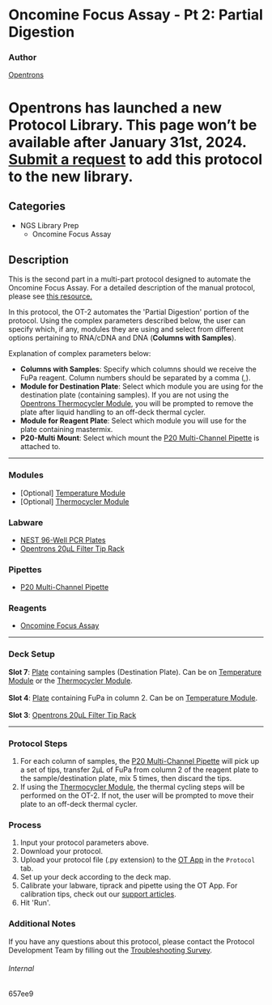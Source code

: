 # Oncomine Focus Assay - Pt 2: Partial Digestion

### Author
[Opentrons](https://opentrons.com/)


# Opentrons has launched a new Protocol Library. This page won’t be available after January 31st, 2024. [Submit a request](https://docs.google.com/forms/d/e/1FAIpQLSdYYp9QCKow4nn0KlCVsMS3HX0eJ0N9O7-erajKvcpT0lWbSg/viewform) to add this protocol to the new library.

## Categories
* NGS Library Prep
	* Oncomine Focus Assay

## Description
This is the second part in a multi-part protocol designed to automate the Oncomine Focus Assay. For a detailed description of the manual protocol, please see [this resource.](https://s3.amazonaws.com/pf-upload-01/u-4256/0/2022-01-27/kk23ns4/MAN0015819_Part1_OFAv1S5FTLibraryPrep_UG.pdf)

In this protocol, the OT-2 automates the 'Partial Digestion' portion of the protocol. Using the complex parameters described below, the user can specify which, if any, modules they are using and select from different options pertaining to RNA/cDNA and DNA (**Columns with Samples**).

Explanation of complex parameters below:
* **Columns with Samples**: Specify which columns should we receive the FuPa reagent. Column numbers should be separated by a comma (,).
* **Module for Destination Plate**: Select which module you are using for the destination plate (containing samples). If you are not using the [Opentrons Thermocycler Module](https://shop.opentrons.com/collections/hardware-modules/products/thermocycler-module), you will be prompted to remove the plate after liquid handling to an off-deck thermal cycler.
* **Module for Reagent Plate**: Select which module you will use for the plate containing mastermix.
* **P20-Multi Mount**: Select which mount the [P20 Multi-Channel Pipette](https://shop.opentrons.com/8-channel-electronic-pipette/) is attached to.  

---

### Modules
* [Optional] [Temperature Module](https://shop.opentrons.com/collections/hardware-modules/products/tempdeck)
* [Optional] [Thermocycler Module](https://shop.opentrons.com/collections/hardware-modules/products/thermocycler-module)


### Labware
* [NEST 96-Well PCR Plates](https://shop.opentrons.com/nest-0-1-ml-96-well-pcr-plate-full-skirt/)
* [Opentrons 20µL Filter Tip Rack](https://shop.opentrons.com/opentrons-20ul-filter-tips/)


### Pipettes
* [P20 Multi-Channel Pipette](https://shop.opentrons.com/8-channel-electronic-pipette/)


### Reagents
* [Oncomine Focus Assay](https://s3.amazonaws.com/pf-upload-01/u-4256/0/2022-01-27/kk23ns4/MAN0015819_Part1_OFAv1S5FTLibraryPrep_UG.pdf)


---

### Deck Setup
**Slot 7**: [Plate]((https://shop.opentrons.com/nest-0-1-ml-96-well-pcr-plate-full-skirt/)) containing samples (Destination Plate). Can be on [Temperature Module](https://shop.opentrons.com/collections/hardware-modules/products/tempdeck) or the [Thermocycler Module](https://shop.opentrons.com/collections/hardware-modules/products/thermocycler-module).</br>
</br>
**Slot 4**: [Plate]((https://shop.opentrons.com/nest-0-1-ml-96-well-pcr-plate-full-skirt/)) containing FuPa in column 2. Can be on [Temperature Module](https://shop.opentrons.com/collections/hardware-modules/products/tempdeck).</br>
</br>
**Slot 3**: [Opentrons 20µL Filter Tip Rack](https://shop.opentrons.com/opentrons-20ul-filter-tips/)</br>

---

### Protocol Steps
1. For each column of samples, the [P20 Multi-Channel Pipette](https://shop.opentrons.com/8-channel-electronic-pipette/) will pick up a set of tips, transfer 2µL of FuPa from column 2 of the reagent plate to the sample/destination plate, mix 5 times, then discard the tips.
2. If using the [Thermocycler Module](https://shop.opentrons.com/collections/hardware-modules/products/thermocycler-module), the thermal cycling steps will be performed on the OT-2. If not, the user will be prompted to move their plate to an off-deck thermal cycler.

### Process
1. Input your protocol parameters above.
2. Download your protocol.
3. Upload your protocol file (.py extension) to the [OT App](https://opentrons.com/ot-app) in the `Protocol` tab.
4. Set up your deck according to the deck map.
5. Calibrate your labware, tiprack and pipette using the OT App. For calibration tips, check out our [support articles](https://support.opentrons.com/en/collections/1559720-guide-for-getting-started-with-the-ot-2).
6. Hit 'Run'.

### Additional Notes
If you have any questions about this protocol, please contact the Protocol Development Team by filling out the [Troubleshooting Survey](https://protocol-troubleshooting.paperform.co/).

###### Internal
657ee9
